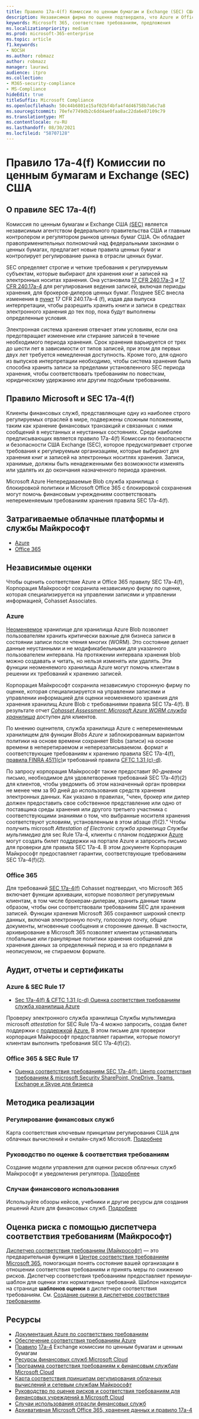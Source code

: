 ```yaml
---
title: Правило 17a-4(f) Комиссии по ценным бумагам и Exchange (SEC) США
description: Независимая фирма по оценке подтвердила, что Azure и Office 365 могут помочь финансовым фирмам выполнить правила SEC 17a-4(f) хранения записей и неоменяемых требований к хранению.
keywords: Microsoft 365, соответствие требованиям, предложения
ms.localizationpriority: medium
ms.prod: microsoft-365-enterprise
ms.topic: article
f1.keywords:
- NOCSH
ms.author: robmazz
author: robmazz
manager: laurawi
audience: itpro
ms.collection:
- M365-security-compliance
- MS-Compliance
hideEdit: true
titleSuffix: Microsoft Compliance
ms.openlocfilehash: 50c44b6801e15af02bf4bfa4f4d46758b7a6c7a8
ms.sourcegitcommit: 70efe7749db2c6dd4ae0faa8ac22da6e87109c79
ms.translationtype: MT
ms.contentlocale: ru-RU
ms.lasthandoff: 08/30/2021
ms.locfileid: "58707128"
---
```

# <a name="securities-and-exchange-commission-sec-rule-17a-4f-united-states"></a>Правило 17a-4(f) Комиссии по ценным бумагам и Exchange (SEC) США

## <a name="about-sec-rule-17a-4f"></a>О правиле SEC 17a-4(f)

Комиссия по ценным бумагам и Exchange США [(SEC)](https://www.sec.gov/) является независимым агентством федерального правительства США и главным контролером и регулятором рынков ценных бумаг США. Он обладает правоприменительных полномочий над федеральными законами о ценных бумагах, предлагает новые правила ценных бумаг и контролирует регулирование рынка в отрасли ценных бумаг.

SEC определяет строгие и четкие требования к регулируемым субъектам, которые выбирают для хранения книг и записей на электронных носитах хранения. Она установила [17 CFR 240.17a-3](https://www.govinfo.gov/app/details/CFR-2012-title17-vol3/CFR-2012-title17-vol3-sec240-17a-3) и [17 CFR 240.17a-4](https://www.ecfr.gov/cgi-bin/text-idx?mc=true&node=pt17.4.240&rgn=div5#se17.4.240_117a_64) для регулирования ведения записей, включая периоды хранения, для брокеров-дилеров ценных бумаг. Позднее SEC внесла изменения в [пункт](https://www.sec.gov/rules/interp/34-47806.htm) 17 CFR 240.17a-4 (f), издав два выпуска интерпретации, чтобы разрешить хранить книги и записи в средствах электронного хранения до тех пор, пока будут выполнены определенные условия.

Электронная система хранения отвечает этим условиям, если она предотвращает изменение или стирание записей в течение необходимого периода хранения. Срок хранения варьируется от трех до шести лет в зависимости от типов записей, при этом для первых двух лет требуется немедленная доступность. Кроме того, для одного из выпусков интерпретации необходимо, чтобы система хранения была способна хранить записи за пределами установленного SEC периода хранения, чтобы соответствовать требованиям по повесткам, юридическому удержанию или другим подобным требованиям.

## <a name="microsoft-and-sec-rule-17a-4f"></a>Правило Microsoft и SEC 17a-4(f)

Клиенты финансовых служб, представляющие одну из наиболее строго регулируемых отраслей в мире, подвержены сложным положениям, таким как хранение финансовых транзакций и связанных с ними сообщений в неустанных и неустанных состояниях. Среди наиболее предписывающих является правило 17a-4(f) Комиссии по безопасности и безопасности США Exchange (SEC), которое предусматривает строгие требования к регулируемым организациям, которые выбирают для хранения книг и записей на электронных носитлях хранения. Записи, хранимые, должны быть ненадеженными без возможности изменять или удалять их до окончания назначенного периода хранения.

Microsoft Azure Непередаваемые Blob служба хранилища с блокировкой политики и Microsoft Office 365 с блокировкой сохранения могут помочь финансовым учреждениям соответствовать непеременяемым требованиям хранения правила SEC 17a-4(f).

## <a name="microsoft-in-scope-cloud-platforms--services"></a>Затрагиваемые облачные платформы и службы Майкрософт

- [Azure](https://gallery.technet.microsoft.com/Overview-of-Azure-c1be3942)
- [Office 365](https://aka.ms/Office365ComplianceOfferings)

## <a name="independent-assessments"></a>Независимые оценки

Чтобы оценить соответствие Azure и Office 365 правилу SEC 17a-4(f), Корпорация Майкрософт сохранила независимую фирму по оценке, которая специализируется на управлении записями и управлении информацией, Cohasset Associates.

### <a name="azure"></a>Azure

[Неоменяемое](/azure/storage/blobs/storage-blob-immutable-storage) хранилище для хранилища Azure Blob позволяет пользователям хранить критически важные для бизнеса записи в состоянии записи после чтения многих (WORM). Это состояние делает данные неустанными и не модификабельными для указанного пользователем интервала. На протяжении интервала хранения blob можно создавать и читать, но нельзя изменять или удалять. Эти функции неоменяемого хранилища Azure могут помочь клиентам в решении их требований к хранению записей.

Корпорация Майкрософт сохранила независимую сторонную фирму по оценке, которая специализируется на управлении записями и управлении информацией для оценки неоменяемого хранения для хранения хранилищ Azure Blob с требованиями правила SEC 17a-4(f). В результате отчет *[Cohasset Assessment: Microsoft Azure WORM служба хранилища](https://azure.microsoft.com/resources/azure-immutable-storage-assessment-for-sec-17a-4f-by-cohasset/)* доступен для клиентов.

По мнению оценителя, служба хранилища Azure с непеременяемым хранилищем для функции  *Blobs Azure* и заблокированным вариантом политики на основе времени сохраняет Blobs (записи) на основе времени в неперетираемом и неперезаписываемом. формат и соответствующие требованиям к хранению правила SEC 17a-4(f), [правила FINRA 4511(c)](offering-FINRA-4511.md)и требований правила [CFTC 1.31 (c)-d)](offering-cftc-1-31-us.md).

По запросу корпорация Майкрософт также предоставит *90-дневное* письмо, необходимое для удовлетворения требований SEC 17a-4(f)(2) для клиентов, чтобы уведомить об этом назначенный орган проверки не менее чем за 90 дней до использования средств хранения электронных данных. Как указано в правилах, "член, брокер или дилер должен предоставить свое собственное представление или одно от поставщика среды хранения или другого третьего участника с соответствующими знаниями о том, что выбранные носителя хранения соответствуют условиям, установленным в этом абзаце (f)(2)." Чтобы получить microsoft *Attestation of Electronic служба хранилища Cлужбы мультимедиа* для sec Rule 17a-4, [](https://azure.microsoft.com/support/create-ticket/) клиенты с планом поддержки [Azure](https://azure.microsoft.com/support/plans/) могут создать билет поддержки на портале Azure и запросить письмо для проверки для правила SEC 17a-4. В этом документе Корпорация Майкрософт предоставляет гарантии, соответствующие требованиям SEC 17a-4(f)(2).

### <a name="office-365"></a>Office 365

Для требований [SEC 17a-4(f)](/microsoft-365/compliance/retention-regulatory-requirements#sec-17a-4f-finra-4511c-and-cftc-131c-d) Cohasset подтвердил, что Microsoft 365 включает функции архивации, которые позволяют регулируемым клиентам, в том числе брокерам-дилерам, хранить данные таким образом, чтобы они соответствовали требованиям SEC для хранения записей. Функции хранения Microsoft 365 сохраняют широкий спектр данных, включая электронную почту, голосовую почту, общие документы, мгновенные сообщения и сторонние данные. В частности, архивирование в Microsoft 365 позволяет клиентам устанавливать глобальные или гранулярные политики хранения сообщений для хранения данных за определенный период и за его пределами в неописуемом, не стираемом формате.

## <a name="audits-reports-and-certificates"></a>Аудит, отчеты и сертификаты

### <a name="azure--sec-rule-17"></a>Azure & SEC Rule 17

- [Sec 17a-4(f) & CFTC 1.31 (c-d) Оценка соответствия требованиям служба хранилища Azure](https://azure.microsoft.com/resources/azure-immutable-storage-assessment-for-sec-17a-4f-by-cohasset/)

Проверку электронного служба хранилища Cлужбы мультимедиа microsoft *attestation* for SEC Rule 17a-4 можно запросить, создав билет поддержки с [поддержкой](https://azure.microsoft.com/support/create-ticket/) [Azure.](https://azure.microsoft.com/support/plans/) В этом письме для проверки корпорация Майкрософт предоставляет гарантии, которые помогут клиентам выполнить требования SEC 17a-4(f)(2).

### <a name="office-365--sec-rule-17"></a>Office 365 & SEC Rule 17

- [Оценка соответствия требованиям SEC 17a-4(f): Центр соответствия требованиям & microsoft Security SharePoint, OneDrive, Teams, Exchange и Skype для бизнеса](https://servicetrust.microsoft.com/ViewPage/TrustDocumentsV3?command=Download&downloadType=Document&downloadId=2dc92867-5f83-49d8-ad04-9e7295c9e40e&tab=7f51cb60-3d6c-11e9-b2af-7bb9f5d2d913&docTab=7f51cb60-3d6c-11e9-b2af-7bb9f5d2d913_FAQ_and_White_Papers)

## <a name="how-to-implement"></a>Методика реализации

### <a name="financial-services-regulation"></a>Регулирование финансовых служб

Карта соответствия ключевым принципам регулирования США для облачных вычислений и онлайн-служб Microsoft. [Подробнее](https://servicetrust.microsoft.com/ViewPage/TrustDocuments?command=Download&downloadType=Document&downloadId=5b483567-00b0-4d86-96ae-ee887dadb61c&docTab=6d000410-c9e9-11e7-9a91-892aae8839ad_Compliance_Guides)

### <a name="risk-assessment--compliance-guide"></a>Руководство по оценке & соответствия требованиям

Создание модели управления для оценки рисков облачных служб Майкрософт и уведомления регулятора. [Подробнее](https://servicetrust.microsoft.com/ViewPage/TrustDocuments?command=Download&downloadType=Document&downloadId=edee9b14-3661-4a16-ba83-c35caf672bd7&docTab=6d000410-c9e9-11e7-9a91-892aae8839ad_FAQ_and_White_Papers)

### <a name="financial-use-cases"></a>Случаи финансового использования

Используйте обзоры кейсов, учебники и другие ресурсы для создания решений Azure для финансовых служб. [Подробнее](/azure/industry/financial/)

## <a name="use-microsoft-compliance-manager-to-assess-your-risk"></a>Оценка риска с помощью диспетчера соответствия требованиям (Майкрософт)

[Диспетчер соответствия требованиям (Майкрософт)](/microsoft-365/compliance/compliance-manager) — это предварительная функция в [Центре соответствия требованиям Microsoft 365](/microsoft-365/compliance/microsoft-365-compliance-center), помогающая понять состояние вашей организации в отношении соответствия требованиям и принять меры по снижению рисков. Диспетчер соответствия требованиям предоставляет премиум-шаблон для оценки этих нормативных требований. Шаблон находится на странице **шаблонов оценки** в диспетчере соответствия требованиям. См. [Создание оценки в диспетчере соответствия требованиям](/microsoft-365/compliance/compliance-manager-assessments).

## <a name="resources"></a>Ресурсы

- [Документация Azure по соответствию требованиям](/azure/compliance/)
- [Обеспечение соответствия требованиям Azure](https://azure.microsoft.com/resources/azure-enables-a-world-of-compliance/)
- [Правило](https://www.sec.gov/) [17a-4](https://www.sec.gov/rules/final/34-38245.txt) Exchange комиссии по ценным бумагам и ценным бумагам
- [Ресурсы финансовых служб Microsoft Cloud](https://servicetrust.microsoft.com/viewpage/financialservicesoverview)
- [Программа соответствия требованиям к финансовым службам Microsoft Cloud](https://aka.ms/FSCP-Print)
- [Карта соответствия принципам регулирования облачных вычислений и сетевым службам Майкрософт](https://servicetrust.microsoft.com/ViewPage/TrustDocuments?command=Download&downloadType=Document&downloadId=5b483567-00b0-4d86-96ae-ee887dadb61c&docTab=6d000410-c9e9-11e7-9a91-892aae8839ad_Compliance_Guides)
- [Руководство по оценке рисков и соответствия требованиям для финансовых учреждений в Microsoft Cloud](https://azure.microsoft.com/resources/risk-assessment-and-compliance-guide-for-financial-institutions-in-the-microsoft-cloud-/)
- [Случаи использования отрасли финансовых служб](/azure/industry/financial/)
- [Архивативная Microsoft Office 365, хранение данных и правило 17a-4](https://www.microsoft.com/microsoft-365/blog/2015/11/10/office-365-exchange-online-archiving-now-meets-sec-rule-17a-4-requirements/)
